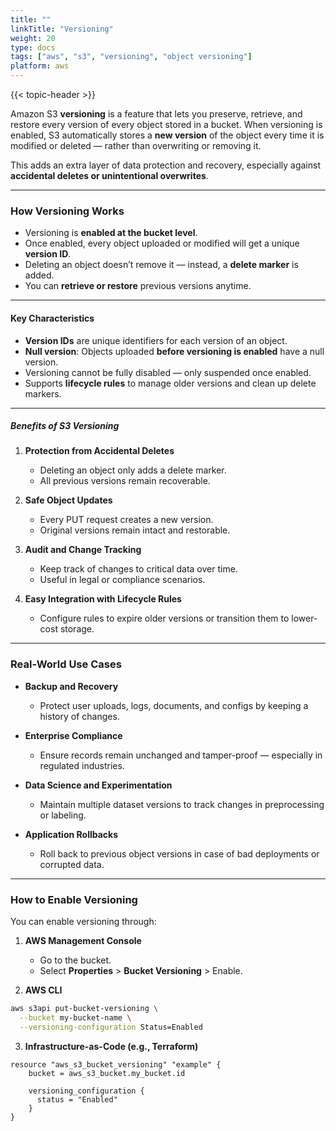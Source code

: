 ```yaml
---
title: ""
linkTitle: "Versioning"
weight: 20
type: docs
tags: ["aws", "s3", "versioning", "object versioning"]
platform: aws
---
```


{{< topic-header >}}

Amazon S3 **versioning** is a feature that lets you preserve, retrieve, and restore every version of every object stored in a bucket. When versioning is enabled, S3 automatically stores a **new version** of the object every time it is modified or deleted — rather than overwriting or removing it.

This adds an extra layer of data protection and recovery, especially against **accidental deletes or unintentional overwrites**.

---

### How Versioning Works

- Versioning is **enabled at the bucket level**.
- Once enabled, every object uploaded or modified will get a unique **version ID**.
- Deleting an object doesn’t remove it — instead, a **delete marker** is added.
- You can **retrieve or restore** previous versions anytime.

---

#### Key Characteristics

- **Version IDs** are unique identifiers for each version of an object.
- **Null version**: Objects uploaded **before versioning is enabled** have a null version.
- Versioning cannot be fully disabled — only suspended once enabled.
- Supports **lifecycle rules** to manage older versions and clean up delete markers.

---

##### Benefits of S3 Versioning

1. **Protection from Accidental Deletes**

   - Deleting an object only adds a delete marker.
   - All previous versions remain recoverable.

2. **Safe Object Updates**

   - Every PUT request creates a new version.
   - Original versions remain intact and restorable.

3. **Audit and Change Tracking**

   - Keep track of changes to critical data over time.
   - Useful in legal or compliance scenarios.

4. **Easy Integration with Lifecycle Rules**
   - Configure rules to expire older versions or transition them to lower-cost storage.

---

### Real-World Use Cases

- **Backup and Recovery**

  - Protect user uploads, logs, documents, and configs by keeping a history of changes.

- **Enterprise Compliance**

  - Ensure records remain unchanged and tamper-proof — especially in regulated industries.

- **Data Science and Experimentation**

  - Maintain multiple dataset versions to track changes in preprocessing or labeling.

- **Application Rollbacks**
  - Roll back to previous object versions in case of bad deployments or corrupted data.

---

### How to Enable Versioning

You can enable versioning through:

1. **AWS Management Console**

   - Go to the bucket.
   - Select **Properties** > **Bucket Versioning** > Enable.

2. **AWS CLI**

```bash
aws s3api put-bucket-versioning \
  --bucket my-bucket-name \
  --versioning-configuration Status=Enabled
```

3. **Infrastructure-as-Code (e.g., Terraform)**

```hcl
resource "aws_s3_bucket_versioning" "example" {
    bucket = aws_s3_bucket.my_bucket.id

    versioning_configuration {
      status = "Enabled"
    }
}
```
